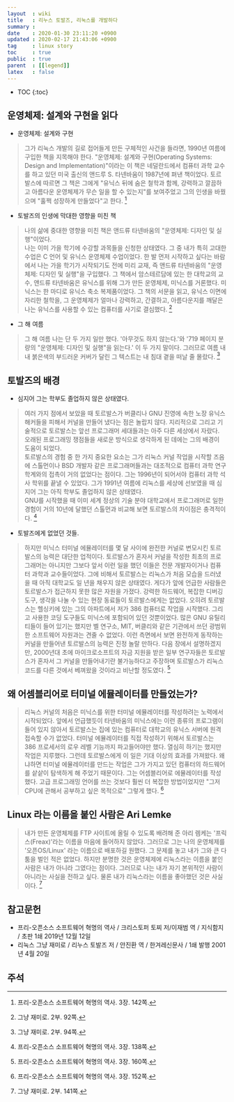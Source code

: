 ```yaml
---
layout  : wiki
title   : 리누스 토발즈, 리눅스를 개발하다
summary : 
date    : 2020-01-30 23:11:20 +0900
updated : 2020-02-17 21:43:06 +0900
tag     : linux story
toc     : true
public  : true
parent  : [[legend]]
latex   : false
---
```

* TOC
{:toc}

## 운영체제: 설계와 구현을 읽다

* 운영체제: 설계와 구현

> 그가 리눅스 개발의 길로 접어들게 만든 구체적인 사건을 들라면, 1990년 여름에 구입한 책을 지목해야 한다. "운영체제: 설계와 구현(Operating Systems: Design and Implementation)"이라는 이 책은 네덜란드에서 컴퓨터 과학 교수를 하고 있던 미국 출신의 앤드루 S. 타넨바움이 1987년에 펴낸 책이었다. 토르발스에 따르면 그 책은 그에게 "유닉스 뒤에 숨은 철학과 함께, 강력하고 깔끔하고 아름다운 운영체제가 무슨 일을 할 수 있는지"를 보여주었고 그의 인생을 바꿨으며 "훌쩍 성장하게 만들었다"고 한다.
[^foss-history-142]

* 토발즈의 인생에 막대한 영향을 미친 책

> 나의 삶에 중대한 영향을 미친 책은 앤드류 타넨바움의 "운영체제: 디자인 및 실행"이었다.  
나는 이미 가을 학기에 수강할 과목들을 신청한 상태였다. 그 중 내가 특히 고대한 수업은 C 언어 및 유닉스 운영체제 수업이었다. 한 발 먼저 시작하고 싶다는 바람에서 나는 가을 학기가 시작되기도 전에 미리 교재, 즉 앤드류 타넨바움의 "운영체제: 디자인 및 실행"을 구입했다. 그 책에서 암스테르담에 있는 한 대학교의 교수, 앤드류 타넨바움은 유닉스를 위해 그가 만든 운영체제, 미닉스를 거론했다. 미닉스는 한 마디로 유닉스 축소 복제품이었다. 그 책의 서문을 읽고, 유닉스 이면에 자리한 철학을, 그 운영체제가 얼마나 강력하고, 간결하고, 아름다운지를 깨달은 나는 유닉스를 사용할 수 있는 컴퓨터를 사기로 결심했다.
[^just-for-fun-92]

* 그 해 여름

> 그 해 여름 나는 단 두 가지 일만 했다. '아무것도 하지 않는다.'와 '719 페이지 분량의 "운영체제: 디자인 및 실행"을 읽는다.' 이 두 가지 말이다. 그러므로 여름 내내 붉은색의 부드러운 커버가 달린 그 텍스트는 내 침대 곁을 떠날 줄 몰랐다.
[^just-for-fun-94]

## 토발즈의 배경

* 심지어 그는 학부도 졸업하지 않은 상태였다.

> 여러 가지 점에서 보았을 때 토르발스가 버클리나 GNU 진영에 속한 노장 유닉스 해커들을 피해서 커널을 만들어 냈다는 점은 놀랍지 않다. 지리적으로 그리고 기술적으로 토르발스는 앞선 프로그래머 세대들과는 아주 다른 세상에서 자랐다. 오래된 프로그래밍 쟁점들을 새로운 방식으로 생각하게 된 데에는 그의 배경이 도움이 되었다.  
토르발스의 경험 중 한 가지 중요한 요소는 그가 리눅스 커널 작업을 시작할 즈음에 스톨먼이나 BSD 개발자 같은 프로그래머들과는 대조적으로 컴퓨터 과학 연구 학계와의 접촉이 거의 없었다는 점이다. 그는 1996년이 되어서야 컴퓨터 과학 석사 학위를 끝낼 수 있었다. 그가 1991년 여름에 리눅스를 세상에 선보였을 때 심지어 그는 아직 학부도 졸업하지 않은 상태였다.  
GNU를 시작했을 때 이미 세계 정상의 기술 분야 대학교에서 프로그래머로 일한 경험이 거의 10년에 달했던 스톨먼과 비교해 보면 토르발스의 차이점은 충격적이다.
[^foss-history-138]

* 토발즈에게 없었던 것들.

> 하지만 미닉스 터미널 에뮬레이터를 몇 달 사이에 완전한 커널로 변모시킨 토르발스의 능력은 대단한 업적이다. 토르발스가 혼자서 커널을 작성한 최초의 프로그래머는 아니지만 그보다 앞서 이런 일을 했던 이들은 전문 개발자이거나 컴퓨터 과학과 교수들이었다. 그에 비해서 토르발스는 리눅스가 처음 모습을 드러냈을 때 아직 대학교도 일 년을 채우지 않은 상태였다. 게다가 앞에 언급한 사람들은 토르발스가 접근하지 못한 많은 자원을 가졌다. 강력한 하드웨어, 복잡한 디버깅 도구, 생각을 나눌 수 있는 현장 동료들이 토르발스에게는 없었다. 오히려 토르발스는 헬싱키에 있는 그의 아파트에서 저가 386 컴퓨터로 작업을 시작했다. 그리고 사용한 코딩 도구들도 미닉스에 포함되어 있던 것뿐이었다. 많은 GNU 유틸리티들이 들어 있기는 했지만 벨 연구소, MIT, 버클리와 같은 기관에서 쓰던 광범위한 소프트웨어 자원과는 견줄 수 없었다. 이런 측면에서 보면 완전하게 동작하는 커널을 만들어낸 토르발스의 능력은 진정 놀랄 만하다. 다음 장에서 설명하겠지만, 2000년대 초에 마이크로소프트의 자금 지원을 받은 일부 연구자들은 토르발스가 혼자서 그 커널을 만들어내기란 불가능하다고 주장하며 토르발스가 리눅스 코드를 다른 것에서 베껴왔을 것이라고 비난할 정도였다.
[^foss-history-160]

## 왜 어셈블리어로 터미널 에뮬레이터를 만들었는가?

> 리눅스 커널의 처음은 미닉스를 위한 터미널 에뮬레이터를 작성하려는 노력에서 시작되었다. 앞에서 언급했듯이 타넨바움의 미닉스에는 이런 종류의 프로그램이 들어 있지 않아서 토르발스는 집에 있는 컴퓨터로 대학교의 유닉스 서버에 원격 접속할 수가 없었다. 터미널 에뮬레이터를 직접 작성하기 위해서 토르발스는 386 프로세서의 로우 레벨 기능까지 파고들어야만 했다. 열심히 하기는 했지만 작업은 지루했다. 그런데 토르발스에게 이 일은 기대 이상의 효과를 가져왔다. 왜냐하면 터미널 에뮬레이터를 만드는 작업은 그가 가지고 있던 컴퓨터의 하드웨어를 샅샅이 탐색하게 해 주었기 때문이다. 그는 어셈블리어로 에뮬레이터를 작성했다. 고급 프로그래밍 언어를 쓰는 것보다 훨씬 더 복잡한 방법이었지만 "그저 CPU에 관해서 공부하고 싶은 목적으로" 그렇게 했다.
[^foss-history-152]

## Linux 라는 이름을 붙인 사람은 Ari Lemke

> 내가 만든 운영체제를 FTP 사이트에 올릴 수 있도록 배려해 준 아리 렘케는 '프릭스(Freax)'라는 이름을 마음에 들어하지 않았다. 그러므로 그는 나의 운영체제를 '오픈OS/Linux' 라는 이름으로 배포하길 원했다. 그 문제를 놓고 내가 그와 큰 다툼을 벌인 적은 없었다. 하지만 분명한 것은 운영체제에 리눅스라는 이름을 붙인 사람은 내가 아니라 그였다는 점이다. 그러므로 나는 내가 자기 본위적인 사람이 아니라는 사실을 전하고 싶다. 물론 내가 리눅스라는 이름을 좋아했던 것은 사실이다.
[^just-for-fun-141]

## 참고문헌

* 프리-오픈소스 소프트웨어 혁명의 역사 / 크리스토퍼 토찌 저/이재범 역 / 지식함지 / 초판 1쇄 2019년 12월 12일
* 리눅스 그냥 재미로 / 리누스 토발즈 저 / 안진환 역 / 한겨레신문사 / 1쇄 발행 2001년 4월 20일

## 주석

[^foss-history-138]: 프리-오픈소스 소프트웨어 혁명의 역사. 3장. 138쪽.
[^foss-history-142]: 프리-오픈소스 소프트웨어 혁명의 역사. 3장. 142쪽.
[^foss-history-152]: 프리-오픈소스 소프트웨어 혁명의 역사. 3장. 152쪽.
[^foss-history-160]: 프리-오픈소스 소프트웨어 혁명의 역사. 3장. 160쪽.

[^just-for-fun-92]: 그냥 재미로. 2부. 92쪽.
[^just-for-fun-94]: 그냥 재미로. 2부. 94쪽.
[^just-for-fun-141]: 그냥 재미로. 2부. 141쪽.
